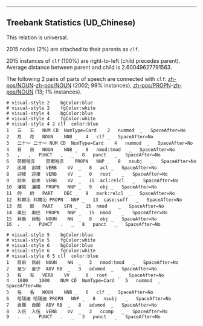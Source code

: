 

--------------------------------------------------------------------------------

## Treebank Statistics (UD_Chinese)

This relation is universal.

2015 nodes (2%) are attached to their parents as `clf`.

2015 instances of `clf` (100%) are right-to-left (child precedes parent).
Average distance between parent and child is 2.60049627791563.

The following 2 pairs of parts of speech are connected with `clf`: [zh-pos/NOUN]()-[zh-pos/NOUN]() (2002; 99% instances), [zh-pos/PROPN]()-[zh-pos/NOUN]() (13; 1% instances).


~~~ conllu
# visual-style 2	bgColor:blue
# visual-style 2	fgColor:white
# visual-style 4	bgColor:blue
# visual-style 4	fgColor:white
# visual-style 4 2 clf	color:blue
1	五	五	NUM	CD	NumType=Card	2	nummod	_	SpaceAfter=No
2	月	月	NOUN	NNB	_	4	clf	_	SpaceAfter=No
3	二十一	二十一	NUM	CD	NumType=Card	4	nummod	_	SpaceAfter=No
4	日	日	NOUN	NNB	_	8	nmod:tmod	_	SpaceAfter=No
5	,	,	PUNCT	,	_	8	punct	_	SpaceAfter=No
6	努爾哈赤	努爾哈赤	PROPN	NNP	_	8	nsubj	_	SpaceAfter=No
7	出城	出城	VERB	VV	_	8	acl	_	SpaceAfter=No
8	迎接	迎接	VERB	VV	_	0	root	_	SpaceAfter=No
9	前來	前來	VERB	VV	_	15	acl:relcl	_	SpaceAfter=No
10	瀋陽	瀋陽	PROPN	NNP	_	9	obj	_	SpaceAfter=No
11	的	的	PART	DEC	_	9	mark:relcl	_	SpaceAfter=No
12	科爾沁	科爾沁	PROPN	NNP	_	13	case:suff	_	SpaceAfter=No
13	部	部	PART	SFN	_	15	nmod	_	SpaceAfter=No
14	奧巴	奧巴	PROPN	NNP	_	15	nmod	_	SpaceAfter=No
15	貝勒	貝勒	NOUN	NN	_	8	obj	_	SpaceAfter=No
16	.	.	PUNCT	.	_	8	punct	_	SpaceAfter=No

~~~


~~~ conllu
# visual-style 5	bgColor:blue
# visual-style 5	fgColor:white
# visual-style 6	bgColor:blue
# visual-style 6	fgColor:white
# visual-style 6 5 clf	color:blue
1	目前	目前	NOUN	NN	_	3	nmod:tmod	_	SpaceAfter=No
2	至少	至少	ADV	RB	_	3	advmod	_	SpaceAfter=No
3	有	有	VERB	VV	_	0	root	_	SpaceAfter=No
4	1000	1000	NUM	CD	NumType=Card	5	nummod	_	SpaceAfter=No
5	名	名	NOUN	NNB	_	6	clf	_	SpaceAfter=No
6	哈瑞迪	哈瑞迪	PROPN	NNP	_	8	nsubj	_	SpaceAfter=No
7	自願	自願	ADV	RB	_	8	advmod	_	SpaceAfter=No
8	入伍	入伍	VERB	VV	_	3	ccomp	_	SpaceAfter=No
9	.	.	PUNCT	.	_	3	punct	_	SpaceAfter=No

~~~



